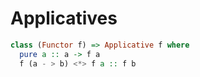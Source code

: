 # Applicatives

```haskell
class (Functor f) => Applicative f where
  pure a :: a -> f a
  f (a - > b) <*> f a :: f b
```
